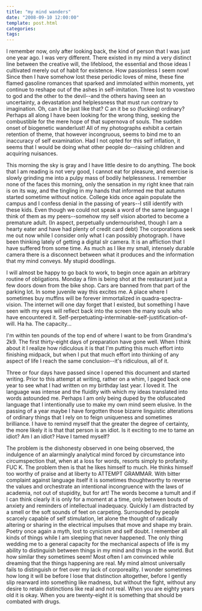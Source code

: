 ```yaml
---
title: "my mind wanders"
date: "2008-09-10 12:00:00"
template: post.html
categories: 
tags: 
---
```


I remember now, only after looking back, the kind of person that I was just one year ago. I was very different. There existed in my mind a very distinct line between the creative will, the lifeblood, the essential and those ideas I cultivated merely out of habit for existence. How passionless I seem now! Since then I have somehow lost these periodic loves of mine, these fine flamed gasoline romances that sparked and immolated within moments, yet continue to reshape out of the ashes in self-imitation. Three lost to vows­two to god and the other to the devil--and the others having seen an uncertainty, a devastation and helplessness that must run contrary to imagination. Oh, can it be just like that? C an it be so (fucking) ordinary? Perhaps all along I have been looking for the wrong thing, seeking the combustible for the mere hope of that supernova of souls. The sudden onset of biogenetic wanderlust! All of my photographs exhibit a certain retention of theme, that however incongruous, seems to bind me to an inaccuracy of self examination. Had I not opted for this self inflation, it seems that I would be doing what other people do--raising children and acquiring nuisances. 

This morning the sky is gray and I have little desire to do anything. The book that I am reading is not very good, I cannot eat for pleasure, and exercise is slowly grinding me into a pulpy mass of bodily helplessness. I remember none of the faces this morning, only the sensation in my right knee that rain is on its way, and the tingling in my hands that informed me that autumn started sometime without notice. College kids once again populate the campus and I confess denial in the passing of years--I still identify with these kids. Even though we could not speak a word of the same language I think of them as my peers--somehow my self vision aborted to become a premature adult. (In aspect, perpetually undernourished, though I am a hearty eater and have had plenty of credit card debt) The corporations seek me out now while I consider only what I can possibly photograph. I have been thinking lately of getting a digital slr camera. It is an affliction that I have suffered from some time. As much as I like my small, intensely durable camera there is a disconnect between what it produces and the information that my mind conveys. My stupid doodlings. 

I will almost be happy to go back to work, to begin once again an arbitrary routine of obligations. Monday a film is being shot at the restaurant just a few doors down from the bike shop. Cars are banned from that part of the parking lot. In some juvenile way this excites me. A place where I sometimes buy muffins will be forever immortalized in quadra-spectra-vision. The internet will one day forget that I existed, but something I have seen with my eyes will reflect back into the screen the many souls who have encountered it. Self-perpetuating-interminable-self-justification-of-will. Ha ha. The capacity... 

I'm within ten pounds of the top end of where I want to be from Grandma's 2k9. The first thirty-eight days of preparation have gone well. When I think about it I realize how ridiculous it is that I'm putting this much effort into finishing midpack, but when I put that much effort into thinking of any aspect of life I reach the same conclusion--it's ridiculous, all of it. 

Three or four days have passed since I opened this document and started writing. Prior to this attempt at writing, rather on a whim, I paged back one year to see what I had written on my birthday last year. I loved it. The language was intense and the fluidity with which my ideas translated into words astounded me. Perhaps I am only being duped by the obfuscated language that I intentionally use to make my own mind seem elusive. In the passing of a year maybe I have forgotten those bizarre linguistic alterations of ordinary things that I rely on to feign uniqueness and sometimes brilliance. I have to remind myself that the greater the degree of certainty, the more likely it is that that person is an idiot. Is it exciting to me to tame an idiot? Am I an idiot? Have I tamed myself? 

The problem is the dishonesty observed in one being observed, the indulgence of an alarmingly analytical mind forced by circumstance into circumspection that, when at a loss for words, resorts simply to profanity. FUC K. The problem then is that he likes himself to much. He thinks himself too worthy of praise and at liberty to ATTEMPT GRAMMAR. With bitter complaint against language itself it is sometimes thoughtworthy to reverse the values and orchestrate an intentional incongruence with the laws of academia, not out of stupidity, but for art! The words become a tumult and if I can think clearly it is only for a moment at a time, only between bouts of anxiety and reminders of intellectual inadequacy. Quickly I am distracted by a smell or the soft sounds of feet on carpeting. Surrounded by people scarcely capable of self stimulation, let alone the thought of radically altering or sharing in the electrical impulses that move and shape my brain. Poetry once again a myth, lost to cynicism and self doubt. I remember all kinds of things while I am sleeping that never happened. The only thing wedding me to a general capacity for the mechanical aspects of life is my ability to distinguish between things in my mind and things in the world. But how similar they sometimes seem! Most often I am convinced while dreaming that the things happening are real. My mind almost universally fails to distinguish or fret over my lack of corporeality. I wonder sometimes how long it will be before I lose that distinction altogether, before I gently slip rearward into something like madness, but without the fight, without any desire to retain distinctions like real and not real. When you are eighty years old it is okay. When you are twenty-eight it is something that should be combated with drugs.